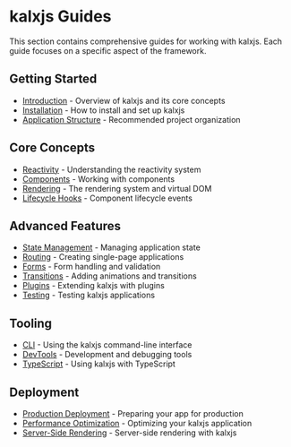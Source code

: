 <!-- kalxjs/docs/guides/README.md -->
# kalxjs Guides

This section contains comprehensive guides for working with kalxjs. Each guide focuses on a specific aspect of the framework.

## Getting Started

- [Introduction](./introduction.md) - Overview of kalxjs and its core concepts
- [Installation](./installation.md) - How to install and set up kalxjs
- [Application Structure](./application-structure.md) - Recommended project organization

## Core Concepts

- [Reactivity](./reactivity.md) - Understanding the reactivity system
- [Components](./components.md) - Working with components
- [Rendering](./rendering.md) - The rendering system and virtual DOM
- [Lifecycle Hooks](./lifecycle-hooks.md) - Component lifecycle events

## Advanced Features

- [State Management](./state-management.md) - Managing application state
- [Routing](./routing.md) - Creating single-page applications
- [Forms](./forms.md) - Form handling and validation
- [Transitions](./transitions.md) - Adding animations and transitions
- [Plugins](./plugins.md) - Extending kalxjs with plugins
- [Testing](./testing.md) - Testing kalxjs applications

## Tooling

- [CLI](./cli.md) - Using the kalxjs command-line interface
- [DevTools](./devtools.md) - Development and debugging tools
- [TypeScript](./typescript.md) - Using kalxjs with TypeScript

## Deployment

- [Production Deployment](./deployment.md) - Preparing your app for production
- [Performance Optimization](./performance.md) - Optimizing your kalxjs application
- [Server-Side Rendering](./ssr.md) - Server-side rendering with kalxjs